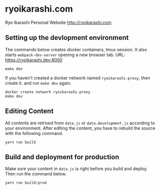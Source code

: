 # ryoikarashi.com
Ryo Ikarashi Personal Website http://ryoikarashi.com

## Setting up the devlopment environment

The commands below creates docker containers, tmux session. It also starts `webpack-dev-server` opening a new browser tab.
URL: https://ryoikarashi.dev:8000

```
make dev
```

If you haven't created a docker network named `ryoikarashi-proxy`, then create it. and run `make dev` again.
```
docker create network ryoikarashi-proxy
make dev
```

## Editing Content

All contents are retrived from `data.js` or `data.development.js` according to your environment.
After editing the content, you have to rebuild the source with the following command.

```
yarn run build
```

## Build and deployment for production

Make sure your content in `data.js` is right before you build and deploy.
Then run the command below.

```
yarn run build:prod
```
